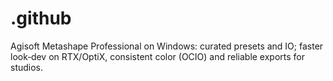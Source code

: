 # .github
Agisoft Metashape Professional on Windows: curated presets and IO; faster look‑dev on RTX/OptiX, consistent color (OCIO) and reliable exports for studios.
